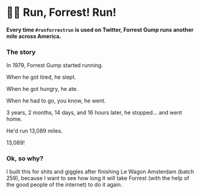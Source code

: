 # 🏃‍♂️ Run, Forrest! Run!

####  Every time `#runforrestrun` is used on Twitter, Forrest Gump runs another mile across America.

### The story
In 1979, Forrest Gump started running.

When he got tired, he slept. 

When he got hungry, he ate. 

When he had to go, you know, he went. 

3 years, 2 months, 14 days, and 16 hours later, he stopped... and went home. 

He'd run 13,089 miles. 

13,089!

### Ok, so why?
I built this for shits and giggles after finishing Le Wagon Amsterdam (batch 259), because I want to see how long it will take Forrest (with the help of the good people of the internet) to do it again.
